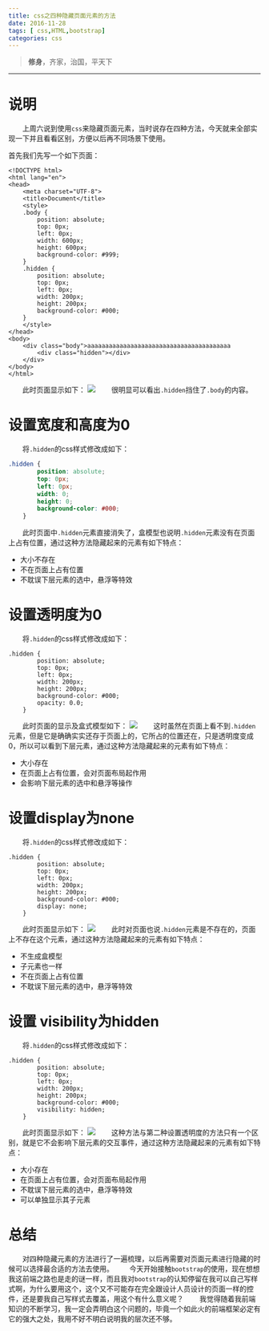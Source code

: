 ```yaml
---
title: css之四种隐藏页面元素的方法
date: 2016-11-28
tags: [ css,HTML,bootstrap]
categories: css
---
```

> **修身**，齐家，治国，平天下

***
# 说明
　　上周六说到使用`css`来隐藏页面元素，当时说存在四种方法，今天就来全部实现一下并且看看区别，方便以后再不同场景下使用。

<!-- more -->
首先我们先写一个如下页面：
```
<!DOCTYPE html>
<html lang="en">
<head>
	<meta charset="UTF-8">
	<title>Document</title>
	<style>
	.body {
		position: absolute;
		top: 0px;
		left: 0px;
		width: 600px;
		height: 600px;
		background-color: #999;
	}
	.hidden {
		position: absolute;
		top: 0px;
		left: 0px;
		width: 200px;
		height: 200px;
		background-color: #000;
	}
	</style>
</head>
<body>
	<div class="body">aaaaaaaaaaaaaaaaaaaaaaaaaaaaaaaaaaaaaaaa
		<div class="hidden"></div>
	</div>
</body>
</html>
```
　　此时页面显示如下：
  ![](http://odqa8xkhb.bkt.clouddn.com/yincang/1start.png)
　　很明显可以看出`.hidden`挡住了`.body`的内容。
# 设置宽度和高度为0
　　将`.hidden`的css样式修改成如下：
```css
.hidden {
		position: absolute;
		top: 0px;
		left: 0px;
		width: 0;
		height: 0;
		background-color: #000;
	}
```
　　此时页面中`.hidden`元素直接消失了，盒模型也说明`.hidden`元素没有在页面上占有位置，通过这种方法隐藏起来的元素有如下特点：

- 大小不存在
- 不在页面上占有位置
- 不耽误下层元素的选中，悬浮等特效

# 设置透明度为0
　　将`.hidden`的css样式修改成如下：

```
.hidden {
		position: absolute;
		top: 0px;
		left: 0px;
		width: 200px;
		height: 200px;
		background-color: #000;
		opacity: 0.0;
	}
```
　　此时页面的显示及盒式模型如下：
![](http://odqa8xkhb.bkt.clouddn.com/yincang/2opacity.png)
　　这时虽然在页面上看不到`.hidden`元素，但是它是确确实实还存于页面上的，它所占的位置还在，只是透明度变成0，所以可以看到下层元素，通过这种方法隐藏起来的元素有如下特点：

- 大小存在
- 在页面上占有位置，会对页面布局起作用
- 会影响下层元素的选中和悬浮等操作

# 设置display为none
　　将`.hidden`的css样式修改成如下：

```
.hidden {
		position: absolute;
		top: 0px;
		left: 0px;
		width: 200px;
		height: 200px;
		background-color: #000;
		display: none;
	}
```

　　此时页面显示如下：
![](http://odqa8xkhb.bkt.clouddn.com/yincang/3display.png)
　　此时对页面也说`.hidden`元素是不存在的，页面上不存在这个元素，通过这种方法隐藏起来的元素有如下特点：

- 不生成盒模型
- 子元素也一样
- 不在页面上占有位置
- 不耽误下层元素的选中，悬浮等特效

# 设置 visibility为hidden
　　将`.hidden`的css样式修改成如下：

```
.hidden {
		position: absolute;
		top: 0px;
		left: 0px;
		width: 200px;
		height: 200px;
		background-color: #000;
		visibility: hidden;
	}
```

　　此时页面显示如下：
![](http://odqa8xkhb.bkt.clouddn.com/yincang/4visibility.png)
　　这种方法与第二种设置透明度的方法只有一个区别，就是它不会影响下层元素的交互事件，通过这种方法隐藏起来的元素有如下特点：

- 大小存在
- 在页面上占有位置，会对页面布局起作用
- 不耽误下层元素的选中，悬浮等特效
- 可以单独显示其子元素

# 总结
　　对四种隐藏元素的方法进行了一遍梳理，以后再需要对页面元素进行隐藏的时候可以选择最合适的方法去使用。
　　今天开始接触`bootstrap`的使用，现在想想我这前端之路也是走的谜一样，而且我对`bootstrap`的认知停留在我可以自己写样式啊，为什么要用这个，这个又不可能存在完全跟设计人员设计的页面一样的控件，还是要我自己写样式去覆盖，用这个有什么意义呢？
　　我觉得随着我前端知识的不断学习，我一定会弄明白这个问题的，毕竟一个如此火的前端框架必定有它的强大之处，我用不好不明白说明我的层次还不够。